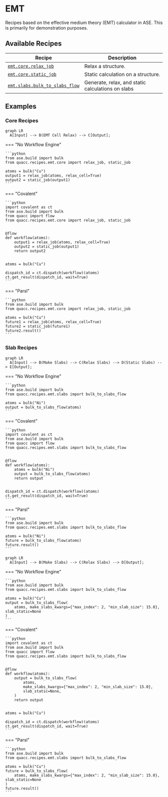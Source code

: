 # EMT

Recipes based on the effective medium theory (EMT) calculator in ASE. This is primarily for demonstration purposes.

## Available Recipes

| Recipe                                                                                                                                                           | Description                                       |
| ---------------------------------------------------------------------------------------------------------------------------------------------------------------- | ------------------------------------------------- |
| [`emt.core.relax_job`](https://quantum-accelerators.github.io/quacc/reference/quacc/recipes/emt/core.html#quacc.recipes.emt.core.relax_job)                      | Relax a structure.                                |
| [`emt.core.static_job`](https://quantum-accelerators.github.io/quacc/reference/quacc/recipes/emt/core.html#quacc.recipes.emt.core.static_job)                    | Static calculation on a structure.                |
| [`emt.slabs.bulk_to_slabs_flow`](https://quantum-accelerators.github.io/quacc/reference/quacc/recipes/emt/slabs.html#quacc.recipes.emt.slabs.bulk_to_slabs_flow) | Generate, relax, and static calculations on slabs |

## Examples

### Core Recipes

```mermaid
graph LR
  A[Input] --> B(EMT Cell Relax) --> C[Output];
```

=== "No Workflow Engine"

    ```python
    from ase.build import bulk
    from quacc.recipes.emt.core import relax_job, static_job

    atoms = bulk("Cu")
    output1 = relax_job(atoms, relax_cell=True)
    output2 = static_job(output1)
    ```

=== "Covalent"

    ```python
    import covalent as ct
    from ase.build import bulk
    from quacc import flow
    from quacc.recipes.emt.core import relax_job, static_job


    @flow
    def workflow(atoms):
        output1 = relax_job(atoms, relax_cell=True)
        output2 = static_job(output1)
        return output2


    atoms = bulk("Cu")

    dispatch_id = ct.dispatch(workflow)(atoms)
    ct.get_result(dispatch_id, wait=True)
    ```

=== "Parsl"

    ```python
    from ase.build import bulk
    from quacc.recipes.emt.core import relax_job, static_job

    atoms = bulk("Cu")
    future1 = relax_job(atoms, relax_cell=True)
    future2 = static_job(future1)
    future2.result()
    ```

### Slab Recipes

```mermaid
graph LR
  A[Input] --> B(Make Slabs) --> C(Relax Slabs) --> D(Static Slabs) --> E[Output];
```

=== "No Workflow Engine"

    ```python
    from ase.build import bulk
    from quacc.recipes.emt.slabs import bulk_to_slabs_flow

    atoms = bulk("Ni")
    output = bulk_to_slabs_flow(atoms)
    ```

=== "Covalent"

    ```python
    import covalent as ct
    from ase.build import bulk
    from quacc import flow
    from quacc.recipes.emt.slabs import bulk_to_slabs_flow


    @flow
    def workflow(atoms):
        atoms = bulk("Ni")
        output = bulk_to_slabs_flow(atoms)
        return output


    dispatch_id = ct.dispatch(workflow)(atoms)
    ct.get_result(dispatch_id, wait=True)
    ```

=== "Parsl"

    ```python
    from ase.build import bulk
    from quacc.recipes.emt.slabs import bulk_to_slabs_flow

    atoms = bulk("Ni")
    future = bulk_to_slabs_flow(atoms)
    future.result()
    ```

```mermaid
graph LR
  A[Input] --> B(Make Slabs) --> C(Relax Slabs) --> D[Output];
```

=== "No Workflow Engine"

    ```python
    from ase.build import bulk
    from quacc.recipes.emt.slabs import bulk_to_slabs_flow

    atoms = bulk("Cu")
    output = bulk_to_slabs_flow(
        atoms, make_slabs_kwargs={"max_index": 2, "min_slab_size": 15.0}, slab_static=None
    )
    ```

=== "Covalent"

    ```python
    import covalent as ct
    from ase.build import bulk
    from quacc import flow
    from quacc.recipes.emt.slabs import bulk_to_slabs_flow


    @flow
    def workflow(atoms):
        output = bulk_to_slabs_flow(
            atoms,
            make_slabs_kwargs={"max_index": 2, "min_slab_size": 15.0},
            slab_static=None,
        )
        return output


    atoms = bulk("Cu")

    dispatch_id = ct.dispatch(workflow)(atoms)
    ct.get_result(dispatch_id, wait=True)
    ```

=== "Parsl"

    ```python
    from ase.build import bulk
    from quacc.recipes.emt.slabs import bulk_to_slabs_flow

    atoms = bulk("Cu")
    future = bulk_to_slabs_flow(
        atoms, make_slabs_kwargs={"max_index": 2, "min_slab_size": 15.0}, slab_static=None
    )
    future.result()
    ```
